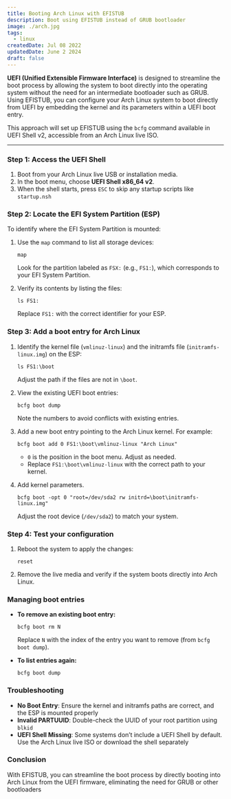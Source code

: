 ```yaml
---
title: Booting Arch Linux with EFISTUB
description: Boot using EFISTUB instead of GRUB bootloader
image: ./arch.jpg
tags:
  - linux
createdDate: Jul 08 2022
updatedDate: June 2 2024
draft: false
---
```


**UEFI (Unified Extensible Firmware Interface)** is designed to streamline the boot process by allowing the system to boot directly into the operating system without the need for an intermediate bootloader such as GRUB. Using EFISTUB, you can configure your Arch Linux system to boot directly from UEFI by embedding the kernel and its parameters within a UEFI boot entry.

This approach will set up EFISTUB using the `bcfg` command available in UEFI Shell v2, accessible from an Arch Linux live ISO.

---

### Step 1: Access the UEFI Shell

1. Boot from your Arch Linux live USB or installation media.
2. In the boot menu, choose **UEFI Shell x86_64 v2**.
3. When the shell starts, press `ESC` to skip any startup scripts like `startup.nsh`

### Step 2: Locate the EFI System Partition (ESP)

To identify where the EFI System Partition is mounted:

1. Use the `map` command to list all storage devices:

   ```
   map
   ```

   Look for the partition labeled as `FSX:` (e.g., `FS1:`), which corresponds to your EFI System Partition.

2. Verify its contents by listing the files:

   ```
   ls FS1:
   ```

   Replace `FS1:` with the correct identifier for your ESP.

### Step 3: Add a boot entry for Arch Linux

1. Identify the kernel file (`vmlinuz-linux`) and the initramfs file (`initramfs-linux.img`) on the ESP:

   ```
   ls FS1:\boot
   ```

   Adjust the path if the files are not in `\boot`.

2. View the existing UEFI boot entries:

   ```
   bcfg boot dump
   ```

   Note the numbers to avoid conflicts with existing entries.

3. Add a new boot entry pointing to the Arch Linux kernel. For example:

   ```
   bcfg boot add 0 FS1:\boot\vmlinuz-linux "Arch Linux"
   ```

   - `0` is the position in the boot menu. Adjust as needed.
   - Replace `FS1:\boot\vmlinuz-linux` with the correct path to your kernel.

4. Add kernel parameters.

   ```
   bcfg boot -opt 0 "root=/dev/sda2 rw initrd=\boot\initramfs-linux.img"
   ```

   Adjust the root device (`/dev/sda2`) to match your system.

### Step 4: Test your configuration

1. Reboot the system to apply the changes:

   ```
   reset
   ```

2. Remove the live media and verify if the system boots directly into Arch Linux.

### Managing boot entries

- **To remove an existing boot entry:**

  ```
  bcfg boot rm N
  ```

  Replace `N` with the index of the entry you want to remove (from `bcfg boot dump`).

- **To list entries again:**

  ```
  bcfg boot dump
  ```

### Troubleshooting

- **No Boot Entry**: Ensure the kernel and initramfs paths are correct, and the ESP is mounted properly
- **Invalid PARTUUID**: Double-check the UUID of your root partition using `blkid`
- **UEFI Shell Missing**: Some systems don’t include a UEFI Shell by default. Use the Arch Linux live ISO or download the shell separately

### Conclusion

With EFISTUB, you can streamline the boot process by directly booting into Arch Linux from the UEFI firmware, eliminating the need for GRUB or other bootloaders
